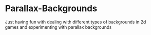 # Parallax-Backgrounds
Just having fun with dealing with different types of backgrounds in 2d games and experimenting with parallax backgrounds
